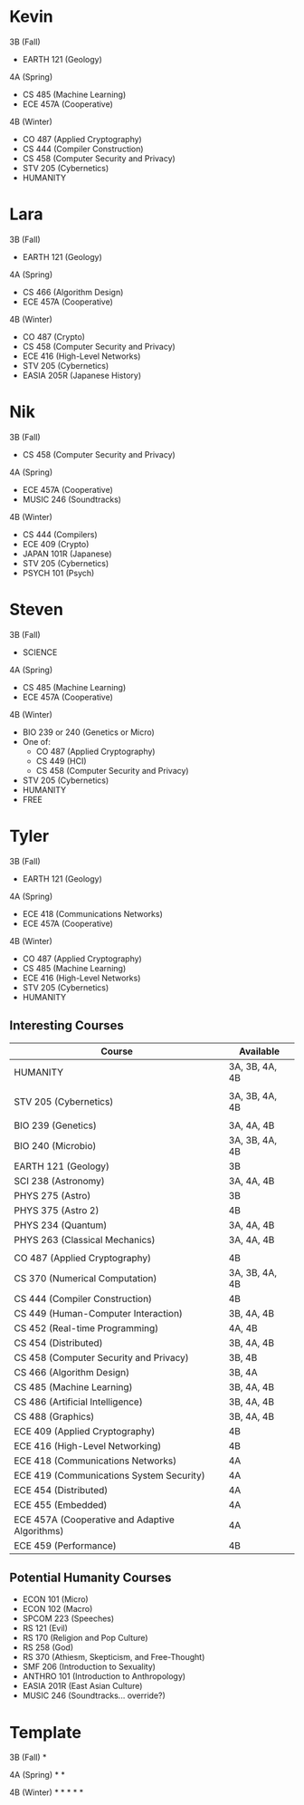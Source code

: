 Kevin
=====
3B (Fall)
* EARTH 121 (Geology)

4A (Spring)
* CS 485 (Machine Learning)
* ECE 457A (Cooperative)

4B (Winter)
* CO 487 (Applied Cryptography)
* CS 444 (Compiler Construction)
* CS 458 (Computer Security and Privacy)
* STV 205 (Cybernetics)
* HUMANITY

Lara
====
3B (Fall)
* EARTH 121 (Geology)

4A (Spring)
* CS 466 (Algorithm Design)
* ECE 457A (Cooperative)

4B (Winter)
* CO 487 (Crypto)
* CS 458 (Computer Security and Privacy)
* ECE 416 (High-Level Networks)
* STV 205 (Cybernetics)
* EASIA 205R (Japanese History)

Nik
===
3B (Fall)
* CS 458 (Computer Security and Privacy)

4A (Spring)
* ECE 457A (Cooperative)
* MUSIC 246 (Soundtracks)

4B (Winter)
* CS 444 (Compilers)
* ECE 409 (Crypto)
* JAPAN 101R (Japanese)
* STV 205 (Cybernetics)
* PSYCH 101 (Psych)

Steven
======
3B (Fall)
* SCIENCE

4A (Spring)
* CS 485 (Machine Learning)
* ECE 457A (Cooperative)

4B (Winter)
* BIO 239 or 240 (Genetics or Micro)
* One of:
  * CO 487 (Applied Cryptography)
  * CS 449 (HCI)
  * CS 458 (Computer Security and Privacy)
* STV 205 (Cybernetics)
* HUMANITY
* FREE

Tyler
=====
3B (Fall)
* EARTH 121 (Geology)

4A (Spring)
* ECE 418 (Communications Networks)
* ECE 457A (Cooperative)

4B (Winter)
* CO 487 (Applied Cryptography)
* CS 485 (Machine Learning)
* ECE 416 (High-Level Networks)
* STV 205 (Cybernetics)
* HUMANITY


Interesting Courses
-------------------
|Course                                              |Available      |
|----------------------------------------------------|---------------|
|HUMANITY                                            |3A, 3B, 4A, 4B |
|                                                    |               |
|STV 205 (Cybernetics)                               |3A, 3B, 4A, 4B |
|                                                    |               |
|BIO 239 (Genetics)                                  |3A, 4A, 4B     |
|BIO 240 (Microbio)                                  |3A, 3B, 4A, 4B |
|EARTH 121 (Geology)                                 |3B             |
|SCI 238 (Astronomy)                                 |3A, 4A, 4B     |
|PHYS 275 (Astro)                                    |3B             |
|PHYS 375 (Astro 2)                                  |4B             |
|PHYS 234 (Quantum)                                  |3A, 4A, 4B     |
|PHYS 263 (Classical Mechanics)                      |3A, 4A, 4B     |
|                                                    |               |
|CO 487 (Applied Cryptography)                       |4B             |
|CS 370 (Numerical Computation)                      |3A, 3B, 4A, 4B |
|CS 444 (Compiler Construction)                      |4B             |
|CS 449 (Human-Computer Interaction)                 |3B, 4A, 4B     |
|CS 452 (Real-time Programming)                      |4A, 4B         |
|CS 454 (Distributed)                                |3B, 4A, 4B     |
|CS 458 (Computer Security and Privacy)              |3B, 4B         |
|CS 466 (Algorithm Design)                           |3B, 4A         |
|CS 485 (Machine Learning)                           |3B, 4A, 4B     |
|CS 486 (Artificial Intelligence)                    |3B, 4A, 4B     |
|CS 488 (Graphics)                                   |3B, 4A, 4B     | (pre-req: CS 370)
|ECE 409 (Applied Cryptography)                      |4B             |
|ECE 416 (High-Level Networking)                     |4B             |
|ECE 418 (Communications Networks)                   |4A             |
|ECE 419 (Communications System Security)            |4A             |
|ECE 454 (Distributed)                               |4A             |
|ECE 455 (Embedded)                                  |4A             |
|ECE 457A (Cooperative and Adaptive Algorithms)      |4A             |
|ECE 459 (Performance)                               |4B             |


Potential Humanity Courses
--------------------------
* ECON 101 (Micro)
* ECON 102 (Macro)
* SPCOM 223 (Speeches)
* RS 121 (Evil)
* RS 170 (Religion and Pop Culture)
* RS 258 (God)
* RS 370 (Athiesm, Skepticism, and Free-Thought)
* SMF 206 (Introduction to Sexuality)
* ANTHRO 101 (Introduction to Anthropology)
* EASIA 201R (East Asian Culture)
* MUSIC 246 (Soundtracks... override?)

Template
========
3B (Fall)
*

4A (Spring)
*
*

4B (Winter)
*
*
*
*
*
